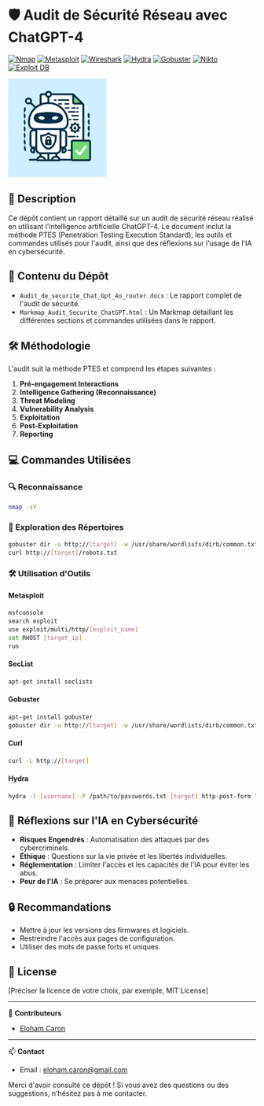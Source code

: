 # 🛡️ Audit de Sécurité Réseau avec ChatGPT-4
[![Nmap](https://img.shields.io/badge/Nmap-0078D7?style=flat-square&logo=nmap&logoColor=white)](https://nmap.org/)
[![Metasploit](https://img.shields.io/badge/Metasploit-0F0F0F?style=flat-square&logo=metasploit&logoColor=white)](https://www.metasploit.com/)
[![Wireshark](https://img.shields.io/badge/Wireshark-1679A7?style=flat-square&logo=wireshark&logoColor=white)](https://www.wireshark.org/)
[![Hydra](https://img.shields.io/badge/Hydra-23A8D9?style=flat-square&logo=hydra&logoColor=white)](https://github.com/vanhauser-thc/thc-hydra)
[![Gobuster](https://img.shields.io/badge/Gobuster-F05032?style=flat-square&logo=gobuster&logoColor=white)](https://github.com/OJ/gobuster)
[![Nikto](https://img.shields.io/badge/Nikto-FFA500?style=flat-square&logo=nikto&logoColor=white)](https://cirt.net/Nikto2)
[![Exploit DB](https://img.shields.io/badge/Exploit--DB-6C757D?style=flat-square&logo=exploitdb&logoColor=white)](https://www.exploit-db.com/)



<img src="img/Ia.png" alt="Audit de Sécurité" width="200" />

## 📝 Description

Ce dépôt contient un rapport détaillé sur un audit de sécurité réseau réalisé en utilisant l'intelligence artificielle ChatGPT-4. Le document inclut la méthode PTES (Penetration Testing Execution Standard), les outils et commandes utilisés pour l'audit, ainsi que des réflexions sur l'usage de l'IA en cybersécurité.

## 📂 Contenu du Dépôt

- `Audit_de_securite_Chat_Gpt_4o_router.docx` : Le rapport complet de l'audit de sécurité.
- `Markmap_Audit_Securite_ChatGPT.html` : Un Markmap détaillant les différentes sections et commandes utilisées dans le rapport.

## 🛠️ Méthodologie

L'audit suit la méthode PTES et comprend les étapes suivantes :

1. **Pré-engagement Interactions**
2. **Intelligence Gathering (Reconnaissance)**
3. **Threat Modeling**
4. **Vulnerability Analysis**
5. **Exploitation**
6. **Post-Exploitation**
7. **Reporting**

## 💻 Commandes Utilisées

### 🔍 Reconnaissance
```bash
nmap -sV
```
### 📁 Exploration des Répertoires
```bash
gobuster dir -u http://[target] -w /usr/share/wordlists/dirb/common.txt
curl http://[target]/robots.txt
```
### 🛠️ Utilisation d'Outils

#### Metasploit
```bash
msfconsole
search exploit
use exploit/multi/http/[exploit_name]
set RHOST [target_ip]
run
```
#### SecList
```bash
apt-get install seclists
```
#### Gobuster
```bash
apt-get install gobuster
gobuster dir -u http://[target] -w /usr/share/wordlists/dirb/common.txt
```
#### Curl
```bash
curl -L http://[target]
```
#### Hydra
```bash
hydra -l [username] -P /path/to/passwords.txt [target] http-post-form "/login.php:user=^USER^&pass=^PASS^:F=incorrect"
```
## 🤔 Réflexions sur l'IA en Cybersécurité

- **Risques Engendrés** : Automatisation des attaques par des cybercriminels.
- **Éthique** : Questions sur la vie privée et les libertés individuelles.
- **Réglementation** : Limiter l'accès et les capacités de l'IA pour éviter les abus.
- **Peur de l'IA** : Se préparer aux menaces potentielles.

## 🔒 Recommandations

- Mettre à jour les versions des firmwares et logiciels.
- Restreindre l'accès aux pages de configuration.
- Utiliser des mots de passe forts et uniques.

## 📄 License

[Préciser la licence de votre choix, par exemple, MIT License]

---

👤 **Contributeurs**
- [Eloham Caron](https://github.com/caroneloham)

---

📫 **Contact**
- Email : [eloham.caron@gmail.com](mailto:eloham.caron@gmail.com)

Merci d'avoir consulté ce dépôt ! Si vous avez des questions ou des suggestions, n'hésitez pas à me contacter.
